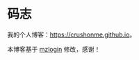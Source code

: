 # 码志

我的个人博客：<https://crushonme.github.io>。


本博客基于 [mzlogin](https://github.com/mzlogin/mzlogin.github.io) 修改，感谢！
